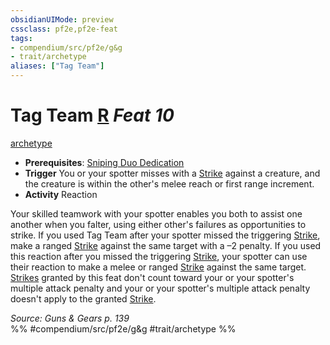 ```yaml
---
obsidianUIMode: preview
cssclass: pf2e,pf2e-feat
tags:
- compendium/src/pf2e/g&g
- trait/archetype
aliases: ["Tag Team"]
---
```

# Tag Team  [R](../../rules/core-rulebook/chapter-9-playing-the-game.md#Actions "Reaction") *Feat 10*  
[archetype](../../rules/traits/archetype.md)  

- **Prerequisites**: [Sniping Duo Dedication](sniping-duo-dedication-g-g.md)
- **Trigger** You or your spotter misses with a [Strike](../../rules/actions/strike.md) against a creature, and the creature is within the other's melee reach or first range increment.
- **Activity** Reaction

Your skilled teamwork with your spotter enables you both to assist one another when you falter, using either other's failures as opportunities to strike. If you used Tag Team after your spotter missed the triggering [Strike](../../rules/actions/strike.md), make a ranged [Strike](../../rules/actions/strike.md) against the same target with a –2 penalty. If you used this reaction after you missed the triggering [Strike](../../rules/actions/strike.md), your spotter can use their reaction to make a melee or ranged [Strike](../../rules/actions/strike.md) against the same target. [Strikes](../../rules/actions/strike.md) granted by this feat don't count toward your or your spotter's multiple attack penalty and your or your spotter's multiple attack penalty doesn't apply to the granted [Strike](../../rules/actions/strike.md).

*Source: Guns & Gears p. 139*  
%% #compendium/src/pf2e/g&g #trait/archetype %%